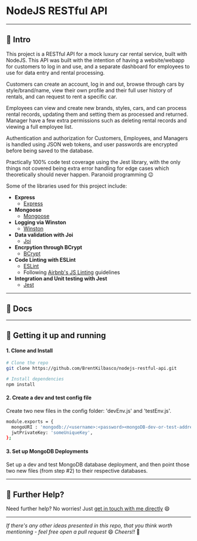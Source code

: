# NodeJS RESTful API

---

## 👋 Intro

This project is a RESTful API for a mock luxury car rental service, built with NodeJS. This API was built with the intention of having a website/webapp for customers to log in and use, and a separate dashboard for employees to use for data entry and rental processing. 

Customers can create an account, log in and out, browse through cars by style/brand/name, view their own profile and their full user history of rentals, and can request to rent a specific car. 

Employees can view and create new brands, styles, cars, and can process rental records, updating them and setting them as processed and returned. Manager have a few extra permissions such as deleting rental records and viewing a full employee list.

Authentication and authorization for Customers, Employees, and Managers is handled using JSON web tokens, and user passwords are encrypted before being saved to the database.

Practically 100% code test coverage using the Jest library, with the only things not covered being extra error handling for edge cases which theoretically should never happen. Paranoid programming 😉

Some of the libraries used for this project include:

- __Express__
    - [Express](https://www.npmjs.com/package/express)
- __Mongoose__
    - [Mongoose](https://www.npmjs.com/package/mongoose)
- __Logging via Winston__ 
    - [Winston](https://www.npmjs.com/package/winston)
- __Data validation with Joi__ 
    - [Joi](https://www.npmjs.com/package/joi)
- __Encrpytion through BCrypt__ 
    - [BCrypt](https://www.npmjs.com/package/bcrypt)
- __Code Linting with ESLint__
    - [ESLint](https://www.npmjs.com/package/eslint)
    - Following [Airbnb's JS Linting](https://github.com/airbnb/javascript) guidelines
- __Integration and Unit testing with Jest__
    - [Jest](https://www.npmjs.com/package/jest)
---

## 📖 Docs


---

## 🚀 Getting it up and running

#### 1. Clone and Install

```bash
# Clone the repo
git clone https://github.com/BrentKilbasco/nodejs-restful-api.git

# Install dependencies
npm install
```

#### 2. Create a dev and test config file

Create two new files in the config folder: 'devEnv.js' and 'testEnv.js'.
```bash
module.exports = {
  mongoURI : 'mongodb://<username>:<password><mongoDB-dev-or-test-address>',
  jwtPrivateKey: 'someUniqueKey',
};
```

#### 3. Set up MongoDB Deployments
Set up a dev and test MongoDB database deployment, and then point those two new files (from step #2) to their respective databases.


---

## 👊 Further Help?

Need further help? No worries! Just [get in touch with me directly](http://portfolio.bkilbasco.com) 😄

---


_If there's any other ideas presented in this repo, that you think worth mentioning - feel free open a pull request_ 😄  _Cheers!!_ 🍻 
